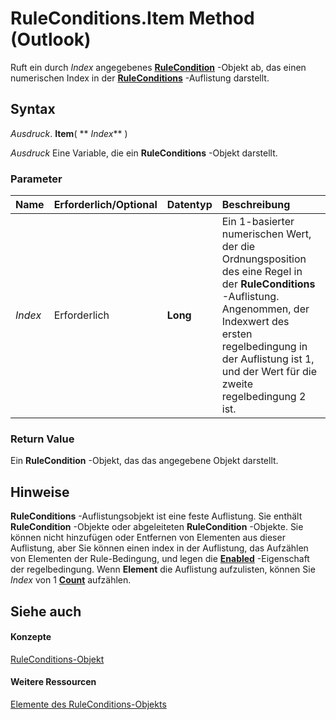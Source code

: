 
# RuleConditions.Item Method (Outlook)

Ruft ein durch  _Index_ angegebenes **[RuleCondition](e03f91c2-2c08-b036-104a-d6246f28bc2d.md)** -Objekt ab, das einen numerischen Index in der **[RuleConditions](e8e9a05a-b36b-add2-b294-8cdc5a97e119.md)** -Auflistung darstellt.


## Syntax

 _Ausdruck_. **Item**( ** _Index_** )

 _Ausdruck_ Eine Variable, die ein **RuleConditions** -Objekt darstellt.


### Parameter



|**Name**|**Erforderlich/Optional**|**Datentyp**|**Beschreibung**|
|:-----|:-----|:-----|:-----|
| _Index_|Erforderlich|**Long**|Ein 1-basierter numerischen Wert, der die Ordnungsposition des eine Regel in der  **RuleConditions** -Auflistung. Angenommen, der Indexwert des ersten regelbedingung in der Auflistung ist 1, und der Wert für die zweite regelbedingung 2 ist.|

### Return Value

Ein  **RuleCondition** -Objekt, das das angegebene Objekt darstellt.


## Hinweise

 **RuleConditions** -Auflistungsobjekt ist eine feste Auflistung. Sie enthält **RuleCondition** -Objekte oder abgeleiteten **RuleCondition** -Objekte. Sie können nicht hinzufügen oder Entfernen von Elementen aus dieser Auflistung, aber Sie können einen index in der Auflistung, das Aufzählen von Elementen der Rule-Bedingung, und legen die **[Enabled](43a6aa5f-18da-1b6c-a481-f30718725bd8.md)** -Eigenschaft der regelbedingung. Wenn **Element** die Auflistung aufzulisten, können Sie _Index_ von 1 **[Count](7950c105-4528-40aa-f263-b800a68ae1ad.md)** aufzählen.


## Siehe auch


#### Konzepte


[RuleConditions-Objekt](e8e9a05a-b36b-add2-b294-8cdc5a97e119.md)
#### Weitere Ressourcen


[Elemente des RuleConditions-Objekts](http://msdn.microsoft.com/library/b2af6ebf-f9f8-8106-20a3-1725c3b78174%28Office.15%29.aspx)